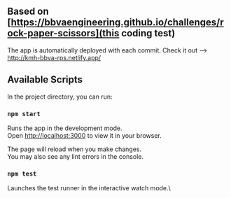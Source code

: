 ## Based on [https://bbvaengineering.github.io/challenges/rock-paper-scissors](this coding test)

The app is automatically deployed with each commit.
Check it out --> http://kmh-bbva-rps.netlify.app/

## Available Scripts

In the project directory, you can run:

### `npm start`

Runs the app in the development mode.\
Open [http://localhost:3000](http://localhost:3000) to view it in your browser.

The page will reload when you make changes.\
You may also see any lint errors in the console.

### `npm test`

Launches the test runner in the interactive watch mode.\
